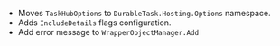 - Moves `TaskHubOptions` to `DurableTask.Hosting.Options` namespace.
- Adds `IncludeDetails` flags configuration.
- Add error message to `WrapperObjectManager.Add`
